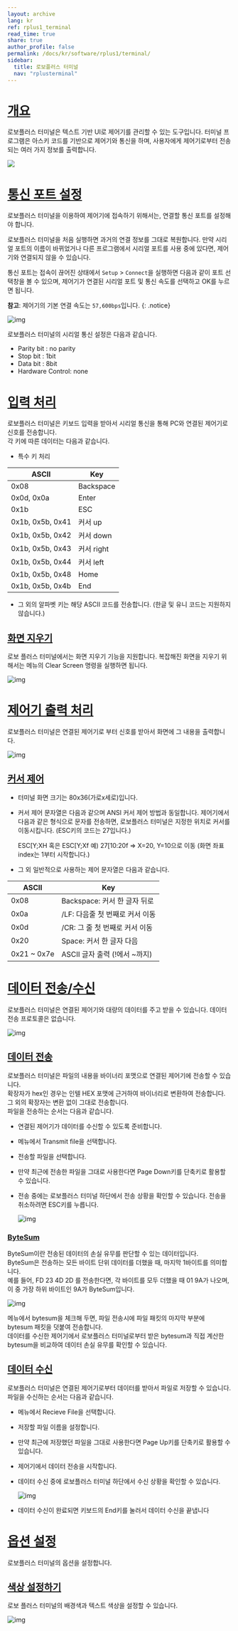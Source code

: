 ```yaml
---
layout: archive
lang: kr
ref: rplus1_terminal
read_time: true
share: true
author_profile: false
permalink: /docs/kr/software/rplus1/terminal/
sidebar:
  title: 로보플러스 터미널
  nav: "rplusterminal"
---
```


# [개요](#개요)

로보플러스 터미널은 텍스트 기반 UI로 제어기를 관리할 수 있는 도구입니다. 터미널 프로그램은 아스키 코드를 기반으로 제어기와 통신을 하며, 사용자에게 제어기로부터 전송되는 여러 가지 정보를 출력합니다.

![](/assets/images/sw/rplus1/terminal/roboplus_terminal_001.png)

# [통신 포트 설정](#통신-포트-설정)

로보플러스 터미널을 이용하여 제어기에 접속하기 위해서는, 연결할 통신 포트를 설정해야 합니다.  

로보플러스 터미널을 처음 실행하면 과거의 연결 정보를 그대로 복원합니다. 만약 시리얼 포트의 이름이 바뀌었거나 다른 프로그램에서 시리얼 포트를 사용 중에 있다면, 제어기와 연결되지 않을 수 있습니다.

통신 포트는 접속이 끊어진 상태에서 `Setup` > `Connect`을 실행하면 다음과 같이 포트 선택창을 볼 수 있으며, 제어기가 연결된 시리얼 포트 및 통신 속도를 선택하고 OK를 누르면 됩니다.

**참고**: 제어기의 기본 연결 속도는 `57,600bps`입니다.
{: .notice}

![img](/assets/images/sw/rplus1/terminal/connection.png)

로보플러스 터미널의 시리얼 통신 설정은 다음과 같습니다.

- Parity bit : no parity
- Stop bit : 1bit
- Data bit : 8bit
- Hardware Control: none

# [입력 처리](#입력-처리)

로보플러스 터미널은 키보드 입력을 받아서 시리얼 통신을 통해 PC와 연결된 제어기로 신호를 전송합니다.  
각 키에 따른 데이터는 다음과 같습니다.

- 특수 키 처리

| ASCII            | Key       |
| ---------------- | --------- |
| 0x08             | Backspace |
| 0x0d, 0x0a       | Enter     |
| 0x1b             | ESC       |
| 0x1b, 0x5b, 0x41 | 커서 up     |
| 0x1b, 0x5b, 0x42 | 커서 down   |
| 0x1b, 0x5b, 0x43 | 커서 right  |
| 0x1b, 0x5b, 0x44 | 커서 left   |
| 0x1b, 0x5b, 0x48 | Home      |
| 0x1b, 0x5b, 0x4b | End       |

- 그 외의 알파벳 키는 해당 ASCII 코드를 전송합니다. (한글 및 유니 코드는 지원하지 않습니다.)

## [화면 지우기](#화면-지우기)

로보 플러스 터미널에서는 화면 지우기 기능을 지원합니다. 복잡해진 화면을 지우기 위해서는 메뉴의 Clear Screen 명령을 실행하면 됩니다.

![img](/assets/images/sw/rplus1/terminal/clearscreen.png)

# [제어기 출력 처리](#제어기-출력-처리)

로보플러스 터미널은 연결된 제어기로 부터 신호를 받아서 화면에 그 내용을 출력합니다.

![img](/assets/images/sw/rplus1/terminal/text_output.png)

## [커서 제어](#커서-제어)

- 터미널 화면 크기는 80x36(가로x세로)입니다.
- 커서 제어 문자열은 다음과 같으며 ANSI 커서 제어 방법과 동일합니다. 제어기에서 다음과 같은 형식으로 문자를 전송하면, 로보플러스 터미널은 지정한 위치로 커서를 이동시킵니다. (ESC키의 코드는 27입니다.)

  ESC[Y;XH 혹은 ESC[Y;Xf 
  예) 27[10:20f => X=20, Y=10으로 이동 (화면 좌표 index는 1부터 시작합니다.)

- 그 외 일반적으로 사용하는 제어 문자열은 다음과 같습니다.

| ASCII       | Key                   |
| ----------- | --------------------- |
| 0x08        | Backspace: 커서 한 글자 뒤로 |
| 0x0a        | /LF: 다음줄 첫 번째로 커서 이동  |
| 0x0d        | /CR: 그 줄 첫 번째로 커서 이동  |
| 0x20        | Space: 커서 한 글자 다음     |
| 0x21 ~ 0x7e | ASCII 글자 출력 (!에서 ~까지) |

# [데이터 전송/수신](#데이터-전송수신)

로보플러스 터미널은 연결된 제어기와 대량의 데이터를 주고 받을 수 있습니다. 데이터 전송 프로토콜은 없습니다.

![img](/assets/images/sw/rplus1/terminal/file_mgt.png)

## [데이터 전송](#데이터-전송)

로보플러스 터미널은 파일의 내용을 바이너리 포맷으로 연결된 제어기에 전송할 수 있습니다.  
확장자가 hex인 경우는 인텔 HEX 포맷에 근거하여 바이너리로 변환하여 전송합니다. 그 외의 확장자는 변환 없이 그대로 전송합니다.  
파일을 전송하는 순서는 다음과 같습니다.
- 연결된 제어기가 데이터를 수신할 수 있도록 준비합니다.
- 메뉴에서 Transmit file을 선택합니다.
- 전송할 파일을 선택합니다.
- 만약 최근에 전송한 파일을 그대로 사용한다면 Page Down키를 단축키로 활용할 수 있습니다.
- 전송 중에는 로보플러스 터미널 하단에서 전송 상황을 확인할 수 있습니다. 전송을 취소하려면 ESC키를 누릅니다.

  ![img](/assets/images/sw/rplus1/terminal/downloadstatus.png)

### [ByteSum](#bytesum)

ByteSum이란 전송된 데이터의 손실 유무를 판단할 수 있는 데이터입니다.  
ByteSum은 전송하는 모든 바이트 단위 데이터를 더했을 때, 마지막 1바이트를 의미합니다.  
예를 들어, FD 23 4D 2D 를 전송한다면, 각 바이트를 모두 더했을 때 01 9A가 나오며, 이 중 가장 하위 바이트인 9A가 ByteSum입니다.

![img](/assets/images/sw/rplus1/terminal/option.png)

메뉴에서 bytesum을 체크해 두면, 파일 전송시에 파일 패킷의 마지막 부분에 bytesum 패킷을 덧붙여 전송합니다.  
데이터를 수신한 제어기에서 로보플러스 터미널로부터 받은 bytesum과 직접 계산한 bytesum을 비교하여 데이터 손실 유무를 확인할 수 있습니다.

## [데이터 수신](#데이터-수신)

로보플러스 터미널은 연결된 제어기로부터 데이터를 받아서 파일로 저장할 수 있습니다. 파일을 수신하는 순서는 다음과 같습니다.
- 메뉴에서 Recieve File을 선택합니다.
- 저장할 파일 이름을 설정합니다.
- 만약 최근에 저장했던 파일을 그대로 사용한다면 Page Up키를 단축키로 활용할 수 있습니다.
- 제어기에서 데이터 전송을 시작합니다.
- 데이터 수신 중에 로보플러스 터미널 하단에서 수신 상황을 확인할 수 있습니다.

  ![img](/assets/images/sw/rplus1/terminal/uploadstatus.png)

- 데이터 수신이 완료되면 키보드의 End키를 눌러서 데이터 수신을 끝냅니다

# [옵션 설정](#옵션-설정)

로보플러스 터미널의 옵션을 설정합니다.

## [색상 설정하기](#색상-설정하기)

로보 플러스 터미널의 배경색과 텍스트 색상을 설정할 수 있습니다.

![img](/assets/images/sw/rplus1/terminal/color_setting.png)

